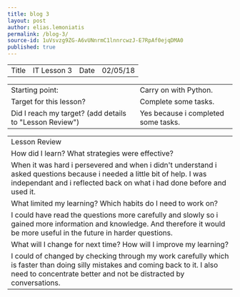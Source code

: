 ```yaml
---
title: blog 3
layout: post
author: elias.lemoniatis
permalink: /blog-3/
source-id: 1uVsvzg9ZG-A6vUNnrmC1lnnrcwzJ-E7RpAf0ejqDMA0
published: true
---
```

<table>
  <tr>
    <td>Title</td>
    <td>IT Lesson   3</td>
    <td>Date</td>
    <td>02/05/18</td>
  </tr>
</table>


<table>
  <tr>
    <td>Starting point:</td>
    <td>Carry on with Python.</td>
  </tr>
  <tr>
    <td>Target for this lesson?</td>
    <td>Complete some tasks.</td>
  </tr>
  <tr>
    <td>Did I reach my target? 
(add details to "Lesson Review")</td>
    <td>Yes because i completed some tasks.</td>
  </tr>
</table>


<table>
  <tr>
    <td>Lesson Review</td>
  </tr>
  <tr>
    <td>How did I learn? What strategies were effective? </td>
  </tr>
  <tr>
    <td>When it was hard i persevered and when i didn't understand i asked questions because i needed a little bit of help. I was independant and i reflected back on what i had done before and used it.</td>
  </tr>
  <tr>
    <td>What limited my learning? Which habits do I need to work on? </td>
  </tr>
  <tr>
    <td>I could have read the questions more carefully and slowly so i gained more information and knowledge. And therefore it would be more useful in the future in harder questions.</td>
  </tr>
  <tr>
    <td>What will I change for next time? How will I improve my learning?</td>
  </tr>
  <tr>
    <td>I could of changed by checking through my work carefully which is faster than doing silly mistakes and coming back to it. I also need to concentrate better and not be distracted by conversations.</td>
  </tr>
</table>


